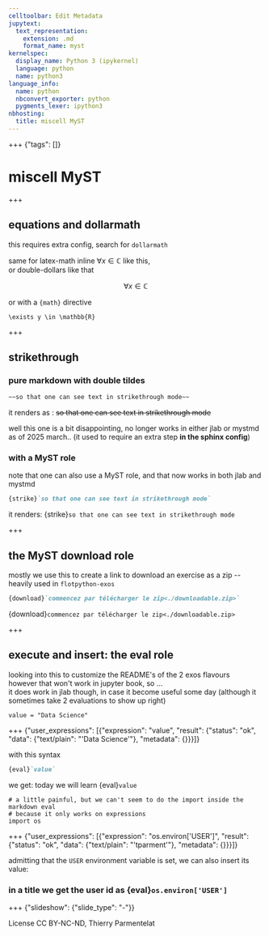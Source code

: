 ```yaml
---
celltoolbar: Edit Metadata
jupytext:
  text_representation:
    extension: .md
    format_name: myst
kernelspec:
  display_name: Python 3 (ipykernel)
  language: python
  name: python3
language_info:
  name: python
  nbconvert_exporter: python
  pygments_lexer: ipython3
nbhosting:
  title: miscell MyST
---
```


+++ {"tags": []}

# miscell MyST

+++

## equations and dollarmath

this requires extra config, search for `dollarmath`

same for latex-math inline $\forall x\in \mathbb{C}$ like this,  
or double-dollars like that

$$
\forall x\in \mathbb{C}
$$

or with a `{math}` directive

```{math}
\exists y \in \mathbb{R}
```

+++

## strikethrough

### pure markdown with double tildes

```markdown
~~so that one can see text in strikethrough mode~~
```

it renders as : ~~so that one can see text in strikethrough mode~~

well this one is a bit disappointing, no longer works in either jlab or mystmd
as of 2025 march.. (it used to require  an extra step **in the sphinx config**)

### with a MyST role

note that one can also use a MyST role, and that now works in both jlab and mystmd

```markdown
{strike}`so that one can see text in strikethrough mode`
```

it renders: {strike}`so that one can see text in strikethrough mode`

+++

## the MyST download role

mostly we use this to create a link to download an exercise as a zip -- 
heavily used in `flotpython-exos`

```markdown
{download}`commencez par télécharger le zip<./downloadable.zip>`
```

{download}`commencez par télécharger le zip<./downloadable.zip>`

+++

## execute and insert: the eval role

looking into this to customize the README's of the 2 exos flavours  
however that won't work in jupyter book, so ...  
it does work in jlab though, in case it become useful some day (although it sometimes take 2 evaluations to show up right)

```{code-cell} ipython3
value = "Data Science"
```

+++ {"user_expressions": [{"expression": "value", "result": {"status": "ok", "data": {"text/plain": "'Data Science'"}, "metadata": {}}}]}

with this syntax
```markdown
{eval}`value`
```
we get: today we will learn {eval}`value`

```{code-cell} ipython3
# a little painful, but we can't seem to do the import inside the markdown eval
# because it only works on expressions 
import os
```

+++ {"user_expressions": [{"expression": "os.environ['USER']", "result": {"status": "ok", "data": {"text/plain": "'tparment'"}, "metadata": {}}}]}

admitting that the `USER` environment variable is set, we can also insert its value:

### in a title we get the user id as {eval}`os.environ['USER']`

+++ {"slideshow": {"slide_type": "-"}}

License CC BY-NC-ND, Thierry Parmentelat
